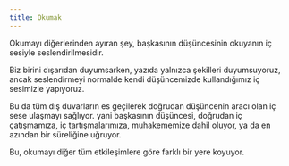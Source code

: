 ```yaml
---
title: Okumak
---
```


Okumayı diğerlerinden ayıran şey, başkasının düşüncesinin okuyanın iç sesiyle
seslendirilmesidir.

Biz birini dışarıdan duyumsarken, yazıda yalnızca şekilleri duyumsuyoruz, ancak
seslendirmeyi normalde kendi düşüncemizde kullandığımız iç sesimizle yapıyoruz.

Bu da tüm dış duvarların es geçilerek doğrudan düşüncenin aracı olan iç sese
ulaşmayı sağlıyor. yani başkasının düşüncesi, doğrudan iç çatışmamıza, iç
tartışmalarımıza, muhakememize dahil oluyor, ya da en azından bir süreliğine
uğruyor.

Bu, okumayı diğer tüm etkileşimlere göre farklı bir yere koyuyor.
